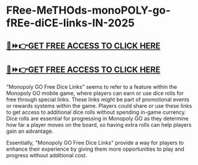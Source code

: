 # FRee-MeTHOds-monoPOLY-go-fREe-diCE-links-IN-2025
## [🎉⏩👉GET FREE ACCESS TO CLICK HERE](https://amazonbuy.xyz/c/monoplisdedfsa)
## [🎉⏩👉GET FREE ACCESS TO CLICK HERE](https://amazonbuy.xyz/c/monoplisdedfsa)
"Monopoly GO Free Dice Links" seems to refer to a feature within the Monopoly GO mobile game, where players can earn or use dice rolls for free through special links. These links might be part of promotional events or rewards systems within the game. Players could share or use these links to get access to additional dice rolls without spending in-game currency. Dice rolls are essential for progressing in Monopoly GO as they determine how far a player moves on the board, so having extra rolls can help players gain an advantage. 

Essentially, "Monopoly GO Free Dice Links" provide a way for players to enhance their experience by giving them more opportunities to play and progress without additional cost.
